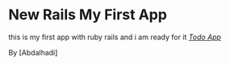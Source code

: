# New Rails My First App

this is my first app with ruby rails and i am ready for it
[*Todo App*](https://www.google.co.il/?gfe_rd=cr&ei=YixfVcv0C6GG8QfCi4CYCA&gws_rd=ssl#q=rails)

By [Abdalhadi]
